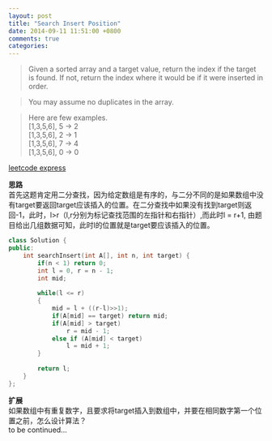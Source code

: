 ```yaml
---
layout: post
title: "Search Insert Position"
date: 2014-09-11 11:51:00 +0800
comments: true
categories: 
---
```

>Given a sorted array and a target value, return the index if the target is found. If not, return the index where it would be if it were inserted in order.

>You may assume no duplicates in the array.

>Here are few examples.  
	[1,3,5,6], 5 → 2  
	[1,3,5,6], 2 → 1  
	[1,3,5,6], 7 → 4  
	[1,3,5,6], 0 → 0  
<!--more-->
[leetcode express](https://oj.leetcode.com/problems/search-insert-position/)

**思路**  
首先这题肯定用二分查找，因为给定数组是有序的，与二分不同的是如果数组中没有target要返回target应该插入的位置。在二分查找中如果没有找到target则返回-1，此时，l>r（l,r分别为标记查找范围的左指针和右指针）,而此时l = r+1, 由题目给出几组数据可知，此时l的位置就是target要应该插入的位置。

```c++ 时间复杂度O(logn),空间复杂度O(1)
class Solution {
public:
    int searchInsert(int A[], int n, int target) {
        if(n < 1) return 0;
        int l = 0, r = n - 1;
        int mid;
        
        while(l <= r)
        {
            mid = l + ((r-l)>>1);
            if(A[mid] == target) return mid;
            if(A[mid] > target)
                r = mid - 1;
            else if (A[mid] < target)
                l = mid + 1;
        }
        
        return l;
    }
};
```

**扩展**  
如果数组中有重复数字，且要求将target插入到数组中，并要在相同数字第一个位置之前，怎么设计算法？   
to be continued...